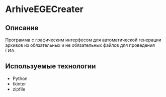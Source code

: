 # ArhiveEGECreater

## Описание
Программа с графическим интерфесом для автоматической генерации архивов из обязательных и не обязательных файлов для проведения ГИА.

## Используемые технологии
 - Python
 - tkinter
 - zipfile
